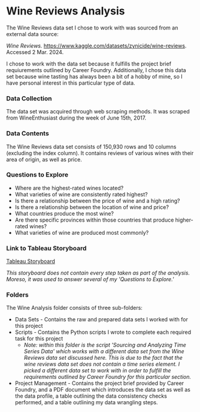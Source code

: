 # Wine Reviews Analysis

The Wine Reviews data set I chose to work with was sourced from an external data source:

_Wine Reviews._ https://www.kaggle.com/datasets/zynicide/wine-reviews. Accessed 2 Mar. 2024.

I chose to work with the data set because it fulfills the project brief requiurements outlined by Career Foundry. Additionally, I chose this data set because wine tasting has always been a bit of a hobby of mine, so I have personal interest in this particular type of data.

### Data Collection

The data set was acquired through web scraping methods. It was scraped from WineEnthusiast during the week of June 15th, 2017.

### Data Contents

The Wine Reviews data set consists of 150,930 rows and 10 columns (excluding the index column). It contains reviews of various wines with their area of origin, as well as price.

### Questions to Explore

* Where are the highest-rated wines located?
* What varieties of wine are consistently rated highest?
* Is there a relationship between the price of wine and a high rating?
* Is there a relationship between the location of wine and price?
* What countries produce the most wine?
* Are there specific provinces within those countries that produce higher-rated wines?
* What varieties of wine are produced most commonly?

### Link to Tableau Storyboard
[Tableau Storyboard](https://public.tableau.com/views/WineReviewsDataAnalysis/Story1?:language=en-US&:sid=&:display_count=n&:origin=viz_share_link)

_This storyboard does not contain every step taken as part of the analysis. Moreso, it was used to answer several of my 'Questions to Explore.'_

### Folders

The Wine Analysis folder consists of three sub-folders:
* Data Sets - Contains the raw and prepared data sets I worked with for this project
* Scripts - Contains the Python scripts I wrote to complete each required task for this project
  * _Note: within this folder is the script 'Sourcing and Analyzing Time Series Data' which works with a different data set from the Wine Reviews data set discussed here. This is due to the fact that the wine reviews data set does not contain a time series element. I picked a different data set to work with in order to fulfill the requirements outlined by Career Foundry for this particular section._
* Project Management - Contains the project brief provided by Career Foundry, and a PDF document which introduces the data set as well as the data profile, a table outlining the data consistency checks performed, and a table outlining my data wrangling steps.

